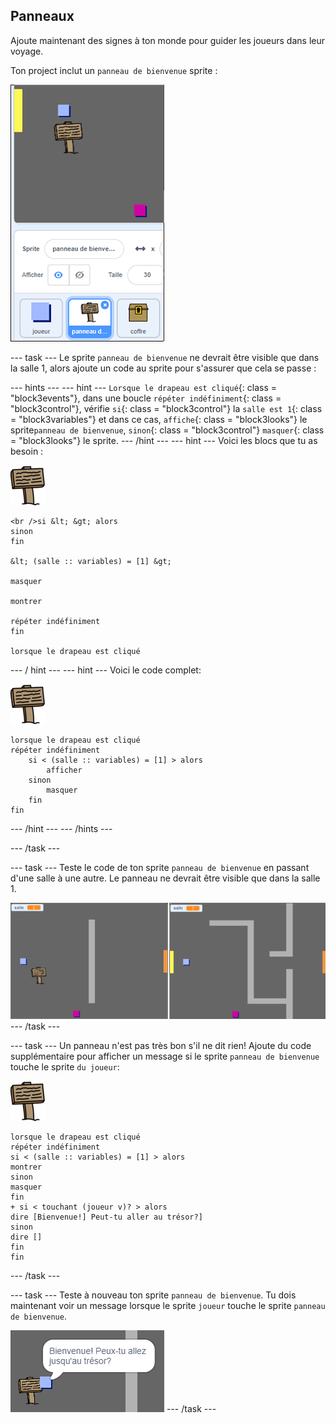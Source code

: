 ## Panneaux

Ajoute maintenant des signes à ton monde pour guider les joueurs dans leur voyage.

Ton project inclut un `panneau de bienvenue` sprite :

![capture d'écran](images/world-sign.png)

\--- task \--- Le sprite `panneau de bienvenue` ne devrait être visible que dans la salle 1, alors ajoute un code au sprite pour s'assurer que cela se passe :

\--- hints \--- \--- hint \--- `Lorsque le drapeau est cliqué`{: class = "block3events"}, dans une boucle `répéter indéfiniment`{: class = "block3control"}, vérifie `si`{: class = "block3control"} la `salle est 1`{: class = "block3variables"} et dans ce cas, `affiche`{: class = "block3looks"} le sprite`panneau de bienvenue`, `sinon`{: class = "block3control"} `masquer`{: class = "block3looks"} le sprite. \--- /hint \--- \--- hint \--- Voici les blocs que tu as besoin :

![panneau](images/sign.png)

```blocks3
<br />si &lt; &gt; alors
sinon
fin

&lt; (salle :: variables) = [1] &gt;

masquer

montrer

répéter indéfiniment
fin

lorsque le drapeau est cliqué

```

\--- / hint \--- \--- hint \--- Voici le code complet:

![panneau](images/sign.png)

```blocks3
lorsque le drapeau est cliqué 
répéter indéfiniment
    si < (salle :: variables) = [1] > alors
        afficher
    sinon
        masquer
    fin
fin
```

\--- /hint \--- \--- /hints \---

\--- /task \---

\--- task \--- Teste le code de ton sprite `panneau de bienvenue` en passant d'une salle à une autre. Le panneau ne devrait être visible que dans la salle 1.

![capture d'écran](images/world-sign-test.png) \--- /task \---

\--- task \--- Un panneau n'est pas très bon s'il ne dit rien! Ajoute du code supplémentaire pour afficher un message si le sprite `panneau de bienvenue` touche le sprite `du joueur`:

![panneau](images/sign.png)

```blocks3
lorsque le drapeau est cliqué 
répéter indéfiniment
si < (salle :: variables) = [1] > alors
montrer
sinon
masquer
fin
+ si < touchant (joueur v)? > alors
dire [Bienvenue!] Peut-tu aller au trésor?]
sinon
dire []
fin
fin
```

\--- /task \---

\--- task \--- Teste à nouveau ton sprite `panneau de bienvenue`. Tu dois maintenant voir un message lorsque le sprite `joueur` touche le sprite `panneau de bienvenue`.

![capture d'écran](images/world-sign-test2.png) \--- /task \---